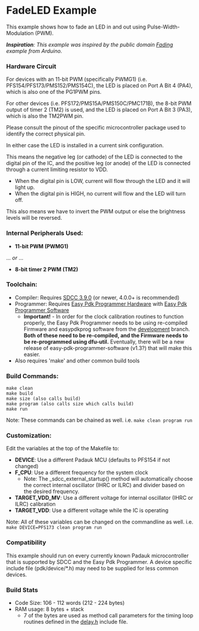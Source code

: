 # FadeLED Example

This example shows how to fade an LED in and out using Pulse-Width-Modulation (PWM).

_**Inspiration**: This example was inspired by the public domain [Fading](https://www.arduino.cc/en/Tutorial/Fading) example from Arduino._

### Hardware Circuit
For devices with an 11-bit PWM (specifically PWMG1) (i.e. PFS154/PFS173/PMS152/PMS154C), the LED is placed on Port A Bit 4 (PA4), which is also one of the PG1PWM pins.

For other devices (i.e. PFS172/PMS15A/PMS150C/PMC171B), the 8-bit PWM output of timer 2 (TM2) is used, and the LED is placed on Port A Bit 3 (PA3), which is also the TM2PWM pin.

Please consult the pinout of the specific microcontroller package used to identify the correct physical pin.

In either case the LED is installed in a current sink configuration.

This means the negative leg (or cathode) of the LED is connected to the digital pin of the IC, and the positive leg (or anode) of the LED is connected through a current limiting resistor to VDD.
- When the digital pin is LOW, current will flow through the LED and it will light up.
- When the digital pin is HIGH, no current will flow and the LED will turn off.

This also means we have to invert the PWM output or else the brightness levels will be reversed.

### Internal Peripherals Used:
- **11-bit PWM (PWMG1)**

... _or_ ...
- **8-bit timer 2 PWM (TM2)**  

### Toolchain:
- Compiler: Requires [SDCC 3.9.0](http://sdcc.sourceforge.net/) (or newer, 4.0.0+ is recommended)
- Programmer: Requires [Easy Pdk Programmer Hardware](https://github.com/free-pdk/easy-pdk-programmer-hardware) with [Easy Pdk Programmer Software](https://github.com/free-pdk/easy-pdk-programmer-software)
  - **Important!** - In order for the clock calibration routines to function properly, the Easy Pdk Programmer needs to be using re-compiled Firmware and easypdkprog software from the [development](https://github.com/free-pdk/easy-pdk-programmer-software/tree/development) branch.
**Both of these need to be re-compiled, and the Firmware needs to be re-programmed using dfu-util.**
Eventually, there will be a new release of easy-pdk-programmer-software (v1.3?) that will make this easier.
- Also requires 'make' and other common build tools

### Build Commands:
```
make clean
make build
make size (also calls build)
make program (also calls size which calls build)
make run
```
Note: These commands can be chained as well.  i.e. `make clean program run`

### Customization:
Edit the variables at the top of the Makefile to:
- **DEVICE**: Use a different Padauk MCU (defaults to PFS154 if not changed)
- **F_CPU**: Use a different frequency for the system clock
  - Note: The _sdcc_external_startup() method will automatically choose the correct internal oscillator (IHRC or ILRC) and divider based on the desired frequency.
- **TARGET_VDD_MV**: Use a different voltage for internal oscillator (IHRC or ILRC) calibration
- **TARGET_VDD**: Use a different voltage while the IC is operating

Note: All of these variables can be changed on the commandline as well.  i.e. `make DEVICE=PFS173 clean program run` 

### Compatibility
This example should run on every currently known Padauk microcontroller that is supported by SDCC and the Easy Pdk Programmer.
A device specific include file (pdk/device/*.h) may need to be supplied for less common devices.

### Build Stats
- Code Size: 106 - 112 words (212 - 224 bytes)
- RAM usage: 8 bytes + stack
  - 7 of the bytes are used as method call parameters for the timing loop routines defined in the [delay.h](../include/delay.h) include file.

